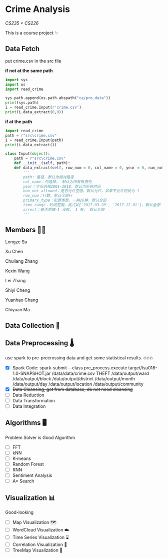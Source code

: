 # Crime Analysis
*CS235 + CS226*

This is a course project :sparkles:

## Data Fetch
put crime.csv in the src file

**if not at the same path**
```python
import sys
import os 
import read_crime

sys.path.append(os.path.abspath("ca/pro_data"))
print(sys.path)
i = read_crime.Input(r'crime.csv')
print(i.data_extract(0,0))
```

**if at the path**
```python
import read_crime
path = r"src\crime.csv"
i = read_crime.Input(path)
print(i.data_extract())
```

```python
class Input(object):
    path = r"src\crime.csv"
    def __init__(self, path):
    def data_extract(self, row_num = 0, col_name = 0, year = 0, nan_not_allowed = 0, primary_type = 0, time_range = 0, arrest = 0):
        ''' 
        path: 路径，默认为相对路径
        col_name：列选择， 默认为所有有用列
        year：年份选择2001-2018，默认为所有时间
        nan_not_allowed：是否允许空值，默认允许，如果不允许则设为 1
        row_num：行数，默认全部行
        primary_type：犯罪类型，一共26种，默认全部
        time_range：时间范围，格式如['2017-03-20', '2017-12-01']，默认全部
        arrest：是否抓捕-1 没有， 1 有， 默认全部
        '''
```

## **Members** :student:
Longze Su

Xu Chen

Chuliang Zhang

Kexin Wang

Lei Zhang

Shiyi Cheng

Yuanhao Chang

Chiyuan Ma

## **Data Collection** :floppy_disk:

## **Data Preprocessing** :thermometer: 
use spark to pre-precrossing data and get some statistical results. :fire::fire::fire:
 - [x] Spark Code: 
spark-submit --class pre_process.execute target/lsu018-1.0-SNAPSHOT.jar /data/data/crime.csv THEFT /data/output/ward /data/output/block /data/output/district /data/output/month /data/output/day /data/output/location /data/output/community
 - [x] ~~Data Cleansing, got from database, do not need cleansing~~
 - [ ] Data Reduction 
 - [ ] Data Transformation
 - [ ] Data Integration
 
## Algorithms :desktop_computer:
Problem Solver is Good Algorithm
- [ ] FFT
- [ ] kNN
- [ ] K-means
- [ ] Random Forest
- [ ] RNN
- [ ] Sentiment Analysis
- [ ] A* Search

## Visualization :bar_chart:
Good-looking
- [ ] Map Visualization :world_map:
- [ ] WordCloud Visualization :cloud: 
- [ ] Time Series Visualization :hourglass:
- [ ] Correlation Visualization :butterfly:
- [ ] TreeMap Visualization :palm_tree:
